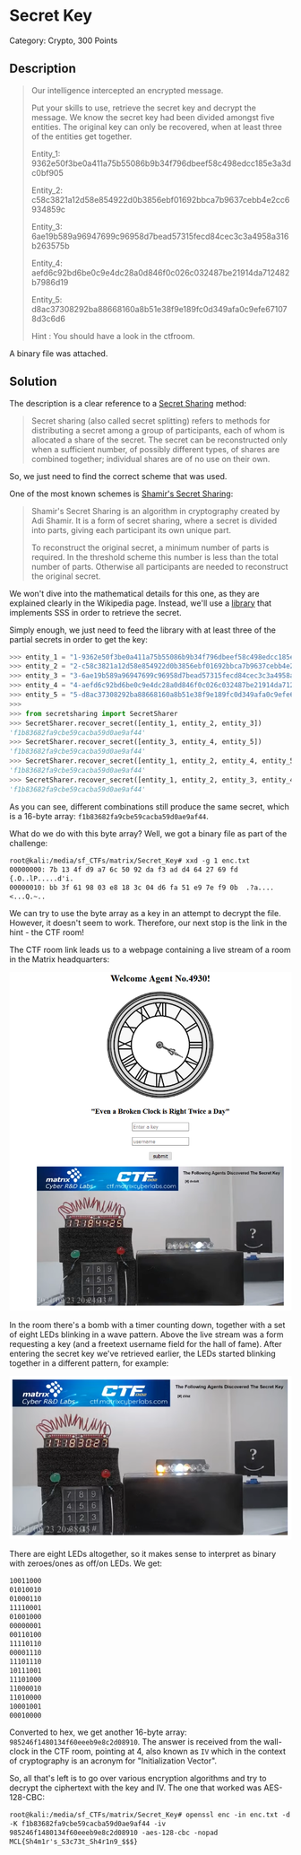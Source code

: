 # Secret Key
Category: Crypto, 300 Points

## Description
> Our intelligence intercepted an encrypted message.
> 
> Put your skills to use, retrieve the secret key and decrypt the message. We know the secret key had been divided amongst five entities. The original key can only be recovered, when at least three of the entities get together.
> 
> Entity_1: 9362e50f3be0a411a75b55086b9b34f796dbeef58c498edcc185e3a3dc0bf905
> 
> Entity_2: c58c3821a12d58e854922d0b3856ebf01692bbca7b9637cebb4e2cc6934859c
> 
> Entity_3: 6ae19b589a96947699c96958d7bead57315fecd84cec3c3a4958a316b263575b
> 
> Entity_4: aefd6c92bd6be0c9e4dc28a0d846f0c026c032487be21914da712482b7986d19
> 
> Entity_5: d8ac37308292ba88668160a8b51e38f9e189fc0d349afa0c9efe671078d3c6d6
> 
> Hint : You should have a look in the ctfroom.

A binary file was attached.

## Solution

The description is a clear reference to a [Secret Sharing](https://en.wikipedia.org/wiki/Secret_sharing) method:

> Secret sharing (also called secret splitting) refers to methods for distributing a secret among a group of participants, each of whom is allocated a share of the secret. The secret can be reconstructed only when a sufficient number, of possibly different types, of shares are combined together; individual shares are of no use on their own. 

So, we just need to find the correct scheme that was used.

One of the most known schemes is [Shamir's Secret Sharing](https://en.wikipedia.org/wiki/Shamir%27s_Secret_Sharing):

> Shamir's Secret Sharing is an algorithm in cryptography created by Adi Shamir. It is a form of secret sharing, where a secret is divided into parts, giving each participant its own unique part.
> 
> To reconstruct the original secret, a minimum number of parts is required. In the threshold scheme this number is less than the total number of parts. Otherwise all participants are needed to reconstruct the original secret. 

We won't dive into the mathematical details for this one, as they are explained clearly in the Wikipedia page. Instead, we'll use a [library](https://github.com/shea256/secret-sharing) that implements SSS in order to retrieve the secret.

Simply enough, we just need to feed the library with at least three of the partial secrets in order to get the key:

```python
>>> entity_1 = "1-9362e50f3be0a411a75b55086b9b34f796dbeef58c498edcc185e3a3dc0bf905"
>>> entity_2 = "2-c58c3821a12d58e854922d0b3856ebf01692bbca7b9637cebb4e2cc6934859c"
>>> entity_3 = "3-6ae19b589a96947699c96958d7bead57315fecd84cec3c3a4958a316b263575b"
>>> entity_4 = "4-aefd6c92bd6be0c9e4dc28a0d846f0c026c032487be21914da712482b7986d19"
>>> entity_5 = "5-d8ac37308292ba88668160a8b51e38f9e189fc0d349afa0c9efe671078d3c6d6"
>>> 
>>> from secretsharing import SecretSharer
>>> SecretSharer.recover_secret([entity_1, entity_2, entity_3])
'f1b83682fa9cbe59cacba59d0ae9af44'
>>> SecretSharer.recover_secret([entity_3, entity_4, entity_5])
'f1b83682fa9cbe59cacba59d0ae9af44'
>>> SecretSharer.recover_secret([entity_1, entity_2, entity_4, entity_5])
'f1b83682fa9cbe59cacba59d0ae9af44'
>>> SecretSharer.recover_secret([entity_1, entity_2, entity_3, entity_4, entity_5])
'f1b83682fa9cbe59cacba59d0ae9af44'
```

As you can see, different combinations still produce the same secret, which is a 16-byte array: `f1b83682fa9cbe59cacba59d0ae9af44`. 

What do we do with this byte array? Well, we got a binary file as part of the challenge:

```console
root@kali:/media/sf_CTFs/matrix/Secret_Key# xxd -g 1 enc.txt
00000000: 7b 13 4f d9 a7 6c 50 92 da f3 ad d4 64 27 69 fd  {.O..lP.....d'i.
00000010: bb 3f 61 98 03 e8 18 3c 04 d6 fa 51 e9 7e f9 0b  .?a....<...Q.~..
```

We can try to use the byte array as a key in an attempt to decrypt the file. However, it doesn't seem to work. Therefore, our next stop is the link in the hint - the CTF room!

The CTF room link leads us to a webpage containing a live stream of a room in the Matrix headquarters: 

![](images/secret_key_ctf_room.png)

In the room there's a bomb with a timer counting down, together with a set of eight LEDs blinking in a wave pattern. Above the live stream was a form requesting a key (and a freetext username field for the hall of fame). After entering the secret key we've retrieved earlier, the LEDs started blinking together in a different pattern, for example:

![](images/secret_key_ctf_room2.png)

There are eight LEDs altogether, so it makes sense to interpret as binary with zeroes/ones as off/on LEDs. We get:

```
10011000
01010010
01000110
11110001
01001000
00000001
00110100
11110110
00001110
11101110
10111001
11101000
11000010
11010000
10001001
00010000
```

Converted to hex, we get another 16-byte array: `985246f1480134f60eeeb9e8c2d08910`. The answer is received from the wall-clock in the CTF room, pointing at 4, also known as `IV` which in the context of cryptography is an acronym for "Initialization Vector".

So, all that's left is to go over various encryption algorithms and try to decrypt the ciphertext with the key and IV. The one that worked was AES-128-CBC:

```console
root@kali:/media/sf_CTFs/matrix/Secret_Key# openssl enc -in enc.txt -d -K f1b83682fa9cbe59cacba59d0ae9af44 -iv 985246f1480134f60eeeb9e8c2d08910 -aes-128-cbc -nopad
MCL{Sh4m1r's_S3c73t_Sh4r1n9_$$$}
```